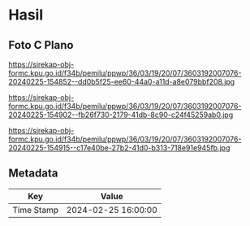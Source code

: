 # Hasil

## Foto C Plano

https://sirekap-obj-formc.kpu.go.id/f34b/pemilu/ppwp/36/03/19/20/07/3603192007076-20240225-154852--dd0b5f25-ee60-44a0-a11d-a8e079bbf208.jpg

https://sirekap-obj-formc.kpu.go.id/f34b/pemilu/ppwp/36/03/19/20/07/3603192007076-20240225-154902--fb26f730-2179-41db-8c90-c24f45259ab0.jpg

https://sirekap-obj-formc.kpu.go.id/f34b/pemilu/ppwp/36/03/19/20/07/3603192007076-20240225-154915--c17e40be-27b2-41d0-b313-718e91e945fb.jpg


## Metadata

| Key        | Value               |
| ---------- | ------------------- |
| Time Stamp | 2024-02-25 16:00:00 |



